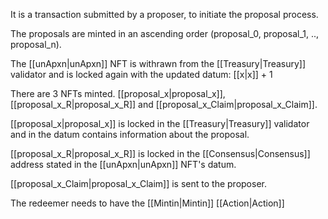 It is a transaction submitted by a proposer, to initiate the proposal process.

The proposals are minted in an ascending order (proposal_0, proposal_1, .., proposal_n).

The [[unApxn|unApxn]] NFT is withrawn from the [[Treasury|Treasury]] validator and is locked again with the updated datum:
	[[x|x]] + 1

There are  3 NFTs minted. [[proposal_x|proposal_x]], [[proposal_x_R|proposal_x_R]] and [[proposal_x_Claim|proposal_x_Claim]].

[[proposal_x|proposal_x]] is locked in the [[Treasury|Treasury]] validator and in the datum contains information about the proposal.

[[proposal_x_R|proposal_x_R]] is locked in the [[Consensus|Consensus]] address stated in the [[unApxn|unApxn]] NFT's datum.

[[proposal_x_Claim|proposal_x_Claim]] is sent to the proposer.

The redeemer needs to have the [[Mintin|Mintin]] [[Action|Action]]